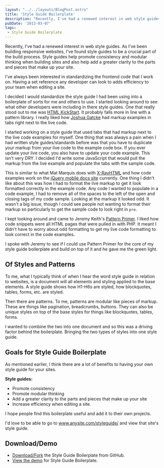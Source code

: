 ```yaml
---
layout: "../../layouts/BlogPost.astro"
title: 'Style Guide Boilerplate'
description: "Recently, I've had a renewed interest in web style guides. As I've been building responsive websites, I've found style guides to be a…"
pubDate: '2013-03-07'
tags:
 - Style Guide Boilerplate
---
```


Recently, I've had a renewed interest in web style guides. As I've been building responsive websites, I've found style guides to be a crucial part of the build process. Style guides help promote consistency and modular thinking when building sites and also help add a greater clarity to the parts and pieces that make up your site.

I've always been interested in standardizing the frontend code that I work on. Having a set reference any developer can look to adds efficiency to your team when editing a site.

I decided I would standardize the style guide I had been using into a boilerplate of sorts for me and others to use. I started looking around to see what other developers were including in there style guides. One that really stood out to me was [HTML KickStart][1]. It probably falls more in line with a pattern library. I really liked how [Joshua Gatcke][2] had markup examples in tabs right next to the live code.

I started working on a style guide that used tabs that had markup next to the live code examples for myself. One thing that was always a pain when I had written style guides/standards before was that you have to duplicate your markup from your live code to the example code box. If you ever update your live code, you also have to update your code example. This isn't very DRY. I decided I'd write some JavaScript that would pull the markup from the live example and populate the tabs with the sample code.

This is similar to what Mat Marquis does with [X-RayHTML][3] and how code examples work on the [jQuery mobile docs site][4] currently. One thing I didn't like about this was how I had to format the live markup to get it look formatted correctly in the example code. Any code I wanted to populate in a code example, I had to remove all of the spaces to the left of the open and closing tags of my code sample. Looking at the markup it looked odd. It wasn't a big issue, though I could see people not wanting to format their markup so particularly to get the sample code to look right in `pre`.

I kept looking around and came to Jeremy Keith's [Pattern Primer][5]. I liked how code snippets were all HTML pages that were pulled in with PHP. It meant I didn't have to worry about odd formatting to get my live code formatting to look correct in the code examples.

I spoke with Jeremy to see if I could use Pattern Primer for the core of my style guide boilerplate and build on top of it and he gave me the green light.

## Of Styles and Patterns

To me, what I typically think of when I hear the word style guide in relation to websites, is a document will all elements and styling applied to the base elements. A style guide shows how H1-H6s are styled, how blockquotes, tables, forms, etc. are styled.

Then there are patterns. To me, patterns are modular like pieces of markup. These are things like pagination, breadcrumbs, buttons. They can also be unique styles on top of the base styles for things like blockquotes, tables, forms.

I wanted to combine the two into one document and so this was a driving factor behind the boilerplate. Bringing the two types of styles into one style guide.

## Goals for Style Guide Boilerplate

As mentioned earlier, I think there are a lot of benefits to having your own style guide for your sites.

**Style guides:**

- Promote consistency
- Promote modular thinking
- Add a greater clarity to the parts and pieces that make up your site
- Increase efficiency when editing a site.

I hope people find this boilerplate useful and add it to their own projects.

I'd love to be able to go to www.anysite.com/styleguide/ and view that site's style guide.

## Download/Demo

- [Download/Fork][6] the Style Guide Boilerplate from GitHub.
- [View the demo][7] for Style Guide Boilerplate.

[1]: http://www.99lime.com/elements/
[2]: https://twitter.com/htmlkickstart
[3]: https://github.com/filamentgroup/X-rayHTML
[4]: http://view.jquerymobile.com/master/demos/
[5]: https://github.com/adactio/Pattern-Primer
[6]: https://github.com/bjankord/Style-Guide-Boilerplate
[7]: http://bjankord.github.io/Style-Guide-Boilerplate/demo.html

